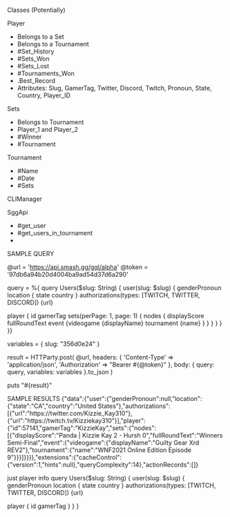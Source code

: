 Classes (Potentially)

Player
- Belongs to a Set
- Belongs to a Tournament
- #Set_History
- #Sets_Won
- #Sets_Lost
- #Tournaments_Won
- .Best_Record
- Attributes: Slug, GamerTag, Twitter, Discord, Twitch, Pronoun, State, Country, Player_ID


Sets
- Belongs to Tournament
- Player_1 and Player_2
- #Winner
- #Tournament


Tournament
- #Name 
- #Date
- #Sets

CLIManager

SggApi
- #get_user
- #get_users_in_tournament
- 

SAMPLE QUERY

@url = 'https://api.smash.gg/gql/alpha'
@token = '97db6a94b20d4004ba9ad54d37d6a290'

query = %{
query Users($slug: String) {
 user(slug: $slug) {
  genderPronoun
  location {
   state
   country
  }
  authorizations(types: [TWITCH, TWITTER, DISCORD]) {url}

  player {
   id
   gamerTag
   sets(perPage: 1, page: 1) {
    nodes {
     displayScore
     fullRoundText
     event {videogame {displayName}
      tournament {name}
     }
    }
   }
  }
 }
}}

variables = {
    slug: "356d0e24"
  }


result = HTTParty.post(
  @url,
  headers: { 
    'Content-Type'  => 'application/json', 
    'Authorization' => "Bearer #{@token}" 
  },
  body: { 
    query: query, 
    variables: variables 
  }.to_json
)

puts "#{result}"



SAMPLE RESULTS
{"data":{"user":{"genderPronoun":null,"location":{"state":"CA","country":"United States"},"authorizations":[{"url":"https:\/\/twitter.com\/Kizzie_Kay310"},{"url":"https:\/\/twitch.tv\/Kizziekay310"}],"player":{"id":57141,"gamerTag":"KizzieKay","sets":{"nodes":[{"displayScore":"Panda | Kizzie Kay 2 - Hursh 0","fullRoundText":"Winners Semi-Final","event":{"videogame":{"displayName":"Guilty Gear Xrd REV2"},"tournament":{"name":"WNF2021 Online Edition Episode 9"}}}]}}}},"extensions":{"cacheControl":{"version":1,"hints":null},"queryComplexity":14},"actionRecords":[]}




just player info
query Users($slug: String) {
 user(slug: $slug) {
  genderPronoun
  location {
   state
   country
  }
  authorizations(types: [TWITCH, TWITTER, DISCORD]) {url}

  player {
   id
   gamerTag
    }
   }
  }